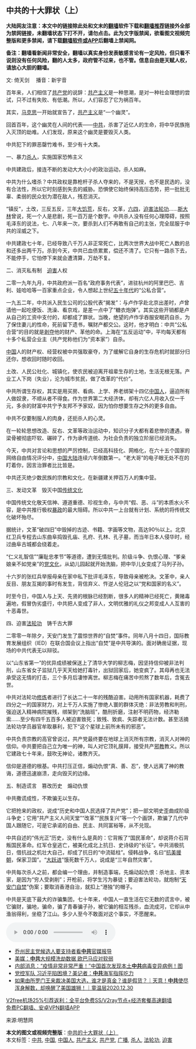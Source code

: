  <h2>中共的十大罪状（上）</h2> <p class="notice"><b>大陆网友注意：本文中的链接除此处和文末的<a href="https://github.com/bannedbook/fanqiang" >翻墙</a>软件下载和<a href="https://github.com/killgcd/justmysocks/blob/master/README.md">翻墙推荐</a>链接外全部为禁网链接，未翻墙状态下打不开，请勿点击。此为文字版禁闻，欲看图文视频完整版和更多禁闻，请下载<a href="https://github.com/bannedbook/fanqiang">翻墙软件或APP</a>后翻墙上禁闻网。</p><p>备注：翻墙看新闻非常安全，翻墙以真实身份发表敏感言论有一定风险，但只看不说则没有任何风险，翻的人太多，政府管不过来，也不管。信息自由是天赋人权，请放心大胆的翻墙。</b></p>  <div class="entry"> <p></p> <p>文: 倚天剑　 播音：新宇音 </p> <p>百年来，人们相信了<a href="https://www.bannedbook.org/bnews/tag/%e5%85%b1%e4%ba%a7%e5%85%9a/" class="st_tag internal_tag" rel="tag" title="标签 共产党 下的日志">共产党</a>的说辞：<span class='wp_keywordlink'><a href="https://www.bannedbook.org/forum2/topic6177.html" title="《共产主义的终极目的》" target="_blank">共产主义</a></span>是一种思潮，是对一种社会理想的尝试，只不过有失败、有低潮。所以，人们容忍了它为祸百年。</p> <p>其实，<span class='wp_keywordlink'><a href="https://www.bannedbook.org/forum2/topic105.html" title="《马克思的成魔之路》" target="_blank">马克思</a></span>一开始就宣告了，<a href="https://www.bannedbook.org/bnews/tag/%e5%85%b1%e4%ba%a7%e4%b8%bb%e4%b9%89/" class="st_tag internal_tag" rel="tag" title="标签 共产主义 下的日志">共产主义</a>是“一个幽灵”。</p> <p>回首百年，这个幽灵在人间的代表——<a href="https://www.bannedbook.org/bnews/tag/%e4%b8%ad%e5%85%b1/" class="st_tag internal_tag" rel="tag" title="标签 中共 下的日志">中共</a>，杀害了近亿人的生命，将中华民族拖入灭顶的劫难。人们发现，原来这个幽灵是要毁灭人类。</p> <p>中共犯下的罪恶罄竹难书，至少有十大类。</p> <p>一、暴力<a href="https://www.bannedbook.org/bnews/tag/%E6%9D%80%E4%BA%BA/" class="st_tag internal_tag" rel="tag" title="标签 杀人 下的日志">杀人</a>，实施国家恐怖主义</p> <p>中共建政后，接连不断的发动大大小小的政治运动，杀人如麻。</p> <p>中共为什么嗜杀？中共政权是靠枪杆子杀人夺来的，不是天授，也不是民选的，没有合法性，所以它时刻感到失去的威胁。恐惧使它始终保持高压态势，把一批批无辜、柔弱的民众划为潜在敌人，残忍消灭。</p> <p>“镇反”，土改，三反五反，三年<span class='wp_keywordlink'><a href="https://www.bannedbook.org/forum2/topic255.html" title="墓碑──中国六十年代大饥荒纪实" target="_blank">大饥荒</a></span>，反右，文革，<span class='wp_keywordlink'><a href="https://www.bannedbook.org/forum2/topic2509.html" title="《中国六四真相》" target="_blank">六四</a></span>，<span class='wp_keywordlink'><a href="https://www.bannedbook.org/forum11/topic278.html" title="评江泽民与中共相互利用迫害法轮功" target="_blank">迫害法轮功</a></span>……<span class='wp_keywordlink'><a href="https://www.bannedbook.org/forum2/topic1256.html" title="斯大林（上、中、下册）" target="_blank">斯大林</a></span>曾说，死一个人是悲剧，死一百万是个数字。中共杀人没有任何心理障碍，按照毛泽东的说法，七、八年来一次，要杀到人们不再敢有自己的主张，完全屈服于中共的淫威之下。</p>  <p>中共建政七十年，已经导致八千万人非正常死亡，比两次世界大战中死亡人数的总和还多出两千万。杀到今天，中共已血债累累，偿还不清了。它只有一路杀下去，不能停手，它怕停下来就会遭清算，万劫不复。</p> <p>二、消灭私有制　<a href="https://www.bannedbook.org/bnews/tag/%e8%bf%ab%e5%ae%b3/" class="st_tag internal_tag" rel="tag" title="标签 迫害 下的日志">迫害</a>人权</p> <p>二零一九年九月，中共政府派一百名“政府事务代表”，进驻杭州的阿里巴巴、吉利、娃哈哈等一百家重点企业，令人想起上世纪<span class='wp_keywordlink'><a href="https://www.bannedbook.org/forum2/topic1267.html" title="《五十年代底尘埃》" target="_blank">五十年代</a></span>的“公私合营”。</p> <p>一九五二年，中共派入民生公司的公股代表“揭发”：与卢作孚赴北京出差时，卢曾请他一起吃便饭、洗澡、看京戏，是差一点中了“糖衣炮弹”。其实这些开销都是卢从自己的工资中支付的，却都成了罪状。当晚，绝望的卢作孚吞服安眠药自杀，为了保住妻儿的性命，死前留下遗书，嘱财产都交公。这时，他才明白：中共“公私合营”的目的就是<span class='wp_keywordlink'><a href="https://www.bannedbook.org/forum2/topic21.html" title="《剥夺》 黄建民 著" target="_blank">剥夺</a></span>他的财产、革他的命。上海在“五反运动”中，平均每天都有十多个私营企业主（共产党称他们为“资本家”）自杀。</p> <p><span class='wp_keywordlink_affiliate'><a href="https://www.bannedbook.org/" title="中国" target="_blank">中国</a></span>人的财产权、经营权被中共强取豪夺，为了缓解它自身的生存危机时就部分归还你，想收回时随时收回。</p> <p>土改、人民公社化、城镇化，使农民被迫离开祖辈生存的土地，生活无根无落。产业工人下岗（失业），沦为城市贫民，做了改革的“代价”。</p> <p>中共所谓生存权，其实是用买房、看病、上学、养老绑架十四亿<a href="https://www.bannedbook.org/bnews/tag/%e4%b8%ad%e5%9b%bd%e4%ba%ba/" class="st_tag internal_tag" rel="tag" title="标签 中国人 下的日志">中国人</a>，逼迫所有人做奴隶，不顺从者不得食。作为世界第二大经济体，却有六亿人月收入仅一千元，多余的财富中共宁予友邦不予家奴，因为怕你想要生存之外的更多自由。</p> <p>中共不仅要制服人的肉身，还扼杀人的心灵。</p> <p>在一轮轮思想改造、反右、文革等政治运动中，知识分子大都有着悲惨的遭遇，脊梁骨被彻底吓软、碾碎了，作为承传道统、为社会负责的独立阶层已经消失。</p> <p>今天，中共对言论和思想的严厉控制，已经高科技化、网格化，在六十五个国家的网络自由情况评分中，<a href="https://www.bannedbook.org/bnews/tag/%E4%B8%AD%E5%9B%BD/" class="st_tag internal_tag" rel="tag" title="标签 中国 下的日志">中国</a><span class='wp_keywordlink_affiliate'><a href="https://www.bannedbook.org/" title="大陆" target="_blank">大陆</a></span>连续六年倒数第一。“老大哥”的电子眼无处不在的盯着你，因言治罪者比比皆是。</p>  <p>中共还灭绝少数民族的宗教和文化，在新疆建关押百万人的集中营。</p> <p>三、发动文革　毁灭中国<span class='wp_keywordlink_affiliate'><a href="https://www.bannedbook.org/bnews/tculture/" title="传统文化" target="_blank">传统文化</a></span></p> <p>中国传统文化敬天信神、遵道重德、珍视生命，与中共“假、恶、斗”的本质水火不容，是中共推行极权<span class='wp_keywordlink'><a href="https://www.bannedbook.org/forum11/topic276.html" title="禁片：评中国共产党的暴政" target="_blank">暴政</a></span>的最大阻碍。所以中共一上台就有计划、系统的将传统文化破坏殆尽。</p> <p>据统计，文革“破四旧”中毁掉的古迹、书籍、字画等文物，高达90％以上。北京红卫兵专程去山东曲阜捣毁孔庙、孔府、孔林、孔子墓，而当年日本人侵华时，经过曲阜古城都会绕着走。</p> <p>“仁义礼智信”“廉耻忠孝节”等道德，遭到无情批判。阶级斗争、仇恨心理、“爹亲娘亲不如党亲”的<span class='wp_keywordlink'><a href="https://www.bannedbook.org/forum2/topic3.html" title="《解体党文化》" target="_blank">党文化</a></span>，从幼儿园起就开始洗脑，把中华儿女变成了马列子孙。</p> <p>十六岁的张红兵举报母亲在家中私下批评毛泽东，导致母亲被枪决。文革中，亲人反目、朋友互揭的事时有发生，背信弃义、忤逆人伦冠之以“党和国家的名义”。</p> <p>时至今日，中国人与上天、先贤的根脉已经割断，很多人的精神已经死亡，黄赌毒遍地，假冒伪劣盛行，中共把人变成了非人，文明优雅的礼仪之邦变成人人互害的十恶毒世。</p> <p>四、迫害<a href="https://www.bannedbook.org/bnews/tag/%e6%b3%95%e8%bd%ae%e5%8a%9f/" class="st_tag internal_tag" rel="tag" title="标签 法轮功 下的日志">法轮功</a>　铸千古大罪</p> <p>二零零一年除夕，天安门发生了震惊世界的“自焚”事件。同年八月十四日，国际教育发展组织（IED）在联合国会议上指出“自焚”是中共导演的。面对确凿证据，现场的中共代表无以辩驳。</p> <p>以“山东省第一”的优异成绩被保送上了清华大学的柳志梅，因坚持信仰被非法判刑，山东省女子监狱几乎天天给她打毒针，出狱回家后，她变疯了。其母再也无法承受这无情的打击，三个多月后凄惨离世。柳志梅在痛苦中煎熬了数年后，含冤去世。</p>  <p>中共对法轮功<span class='wp_keywordlink'><a href="https://www.qi-gong.me/" title="气功修炼网" target="_blank">修炼</a></span>者进行了长达二十一年的残酷迫害。动用所有国家机器，耗费了四分之一的国家财力，对上千万人实施了惨绝人寰的群体灭绝：非法劳教和判刑，强迫送入精神病院摧残，绑架到“洗脑班”，酷刑折磨，注射不明药物，经济勒索……至少有四千五百多人被迫害致死；致残、致疯、失踪者无法计数。甚至活摘法轮功学员器官牟取暴利，犯下“这个星球上前所未有的邪恶”。</p> <p>中共负责宗教的高官曾说过，共产党最终要在地球上消灭所有宗教，消灭人对神的信仰。中共要把自己立为唯一的神，叫人对它顶礼膜拜，接受共产<span class='wp_keywordlink'><a href="https://www.bannedbook.org/forum11/topic281.html" title="禁片：评中国共产党的邪教本质" target="_blank">邪教</a></span>教义。所以它建政七十年来，鼓吹无神论，诸教齐灭。</p> <p>信仰是道德的根基。中共打压正信，煽动仇恨“真、善、忍”，使人远离了神的教诲，道德迅速崩溃，走向毁灭的边缘。</p> <p>五、制造谎言　篡改历史　煽动仇恨</p> <p>中共撒谎成性，不欺骗无以生存。</p> <p>它把抢来的政权，说成“历史和中国人民选择了共产党”；把一部文明史歪曲成阶级斗争史；它用“共产主义人间天堂”“改革”“民族复兴”等一个个画饼，欺骗了几代中国人跟随它，可是它承诺的自由、民主、共同富裕等，从不兑现。</p> <p>中共自述的“伟光正”历史，没有什么是真的：它背叛了“国民革命”，却说蒋介石背叛国民革命。红军仓皇逃亡，被美化成北上抗日、史诗级的“长征”。中共消极抗日，借抗战之机壮大自己，却成了抗日的“中流砥柱”。侵韩战争，名曰“<span class='wp_keywordlink'><a href="https://www.bannedbook.org/forum2/topic952.html" title="历史回顾：从“抗美援朝”到“大跃进”" target="_blank">抗美援朝</a></span>，保家卫国”。“<span class='wp_keywordlink'><a href="https://www.bannedbook.org/forum2/topic242.html" title="大跃进亲历记" target="_blank">大跃进</a></span>”饿死数千万人，说成是“三年自然灾害”。</p> <p>中共每次杀人之前，都会编一个理由，并制造事端，先煽动起仇恨：杀地主、资本家，是因为“穷人受剥削”；开枪前，将学生污为暴徒；要迫害法轮功，就炮制“<span class='wp_keywordlink'><a href="https://www.bannedbook.org/forum7/topic126.html" title="天安门自焚真相" target="_blank">天安门自焚</a></span>”伪案；要取消香港自治，就扣上“港独”的帽子。</p> <p>中共是天底下最大的诈骗集团，七十年来，中国人一直生活在它无数的谎言中，被它骗财，骗地，骗命，骗了青春骗子孙，被它骗的相互残杀，血流成河，它却从中渔翁得利，坐稳了江山。多少人至今不敢面对这个事实，不愿醒来。</p> <p><audio controls="controls"><source src="https://www.zhengjian.org/sites/default/files/files/2020/12/zjgb-zg10a.mp3" type="audio/mpeg" /></audio></p>  <ul class='op-related-articles' title='相关阅读'> <li><a href='https://www.bannedbook.org/bnews/taiwannews/20201230/1457815.html' target='_blank'>乔州民主党候选人要支持者看<b>中共</b>官媒报导</a></li> <li><a href='https://www.bannedbook.org/bnews/taiwannews/20201230/1457811.html' target='_blank'>美媒：<b>中共</b>大规模洗劫数据 欧巴马应对软弱</a></li> <li><a href='https://www.bannedbook.org/bnews/topimagenews/20201230/1457793.html' target='_blank'>内部消息：“疫情非常非常严重！”中国首次发现本土<b>中共</b>病毒变异病例！图</a></li> <li><a href='https://www.bannedbook.org/bnews/cbnews/20201230/1457785.html' target='_blank'>党控军队 习近平陷困境？美记者：<b>中共</b>海军指挥吃力</a></li> <li><a href='https://www.bannedbook.org/bnews/taiwannews/20201230/1457778.html' target='_blank'>如果由所罗门王来裁决美国大选，谁才是真金？谁是假货？｜天意！<b>中共</b>使尽浑身解数，却唤醒了美国雄狮！｜童温层2020.12.30</a></li> </ul> <p class="texttj"> <a href="https://github.com/bannedbook/fanqiang/wiki/V2ray%E6%9C%BA%E5%9C%BA" target="_blank">V2free机场25%引荐返利：全平台免费SS/V2ray节点+经济套餐高速翻墙</a><br/> <a href="https://github.com/bannedbook/fanqiang/wiki/%E7%A6%81%E9%97%BB%E7%BD%91%E5%AE%89%E5%8D%93%E7%BF%BB%E5%A2%99%E6%96%B0%E9%97%BBAPP" target="_blank">免费PC翻墙、安卓VPN翻墙APP</a></p><p>来源:明慧网</p><a name='sharetosocial'></a>       <div><b>本文的图文或视频完整版</b>：<a href='https://www.bannedbook.org/bnews/cbnews/20201230/1457828.html'>中共的十大罪状（上）</a></div>  </div><!--END ENTRY--> <div class="postfooter"> <div>本文标签：<a href="https://www.bannedbook.org/bnews/tag/%e4%b8%ad%e5%85%b1/" rel="tag">中共</a>, <a href="https://www.bannedbook.org/bnews/tag/%E4%B8%AD%E5%9B%BD/" rel="tag">中国</a>, <a href="https://www.bannedbook.org/bnews/tag/%e4%b8%ad%e5%9b%bd%e4%ba%ba/" rel="tag">中国人</a>, <a href="https://www.bannedbook.org/bnews/tag/%e5%85%b1%e4%ba%a7%e4%b8%bb%e4%b9%89/" rel="tag">共产主义</a>, <a href="https://www.bannedbook.org/bnews/tag/%e5%85%b1%e4%ba%a7%e5%85%9a/" rel="tag">共产党</a>, <a href="https://www.bannedbook.org/bnews/tag/%E5%B9%BF%E6%92%AD/" rel="tag">广播</a>, <a href="https://www.bannedbook.org/bnews/tag/%E6%9D%80%E4%BA%BA/" rel="tag">杀人</a>, <a href="https://www.bannedbook.org/bnews/tag/%e6%b3%95%e8%bd%ae%e5%8a%9f/" rel="tag">法轮功</a>, <a href="https://www.bannedbook.org/bnews/tag/%e8%bf%ab%e5%ae%b3/" rel="tag">迫害</a></div>  </div><!--END POSTFOOTER--> 
